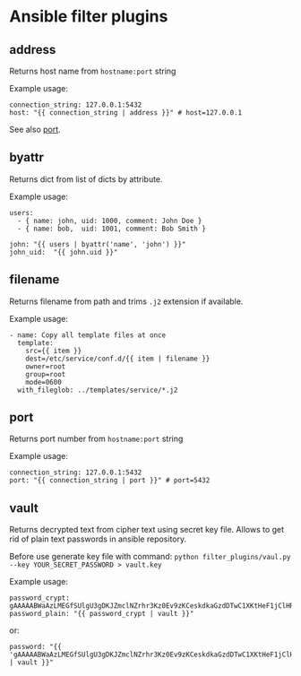 # Ansible filter plugins

## address ##
Returns host name from `hostname:port` string

Example usage:
```
connection_string: 127.0.0.1:5432
host: "{{ connection_string | address }}" # host=127.0.0.1
```

See also [port](#port).

## byattr ##
Returns dict from list of dicts by attribute.

Example usage:
```
users:
  - { name: john, uid: 1000, comment: John Doe }
  - { name: bob,  uid: 1001, comment: Bob Smith }

john: "{{ users | byattr('name', 'john') }}"
john_uid:  "{{ john.uid }}"
```

## filename ##
Returns filename from path and trims `.j2` extension if available.

Example usage:
```
- name: Copy all template files at once
  template:
    src={{ item }}
    dest=/etc/service/conf.d/{{ item | filename }}
    owner=root
    group=root
    mode=0600
  with_fileglob: ../templates/service/*.j2
```

## port ##
Returns port number from `hostname:port` string

Example usage:
```
connection_string: 127.0.0.1:5432
port: "{{ connection_string | port }}" # port=5432
```

## vault ##
Returns decrypted text from cipher text using secret key file. Allows to get rid of plain text passwords in ansible repository.

Before use generate key file with command:
```python filter_plugins/vaul.py --key YOUR_SECRET_PASSWORD > vault.key```

Example usage:

```
password_crypt: gAAAAABWaAzLMEGfSUlgU3gDKJZmclNZrhr3Kz0Ev9zKCeskdkaGzdDTwC1XKtHeF1jClHRJ7SFJXYxo5l0wx1nX_4g7zA5nrw==
password_plain: "{{ password_crypt | vault }}"
```
or:

```
password: "{{ 'gAAAAABWaAzLMEGfSUlgU3gDKJZmclNZrhr3Kz0Ev9zKCeskdkaGzdDTwC1XKtHeF1jClHRJ7SFJXYxo5l0wx1nX_4g7zA5nrw==' | vault }}"
```
